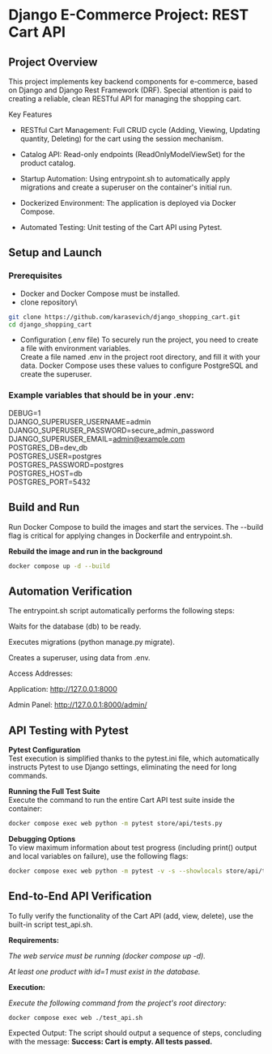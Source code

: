 # Django E-Commerce Project: REST Cart API
## Project Overview
This project implements key backend components for e-commerce, based on Django and Django Rest Framework (DRF). Special attention is paid to creating a reliable, clean RESTful API for managing the shopping cart.

Key Features
- RESTful Cart Management: Full CRUD cycle (Adding, Viewing, Updating quantity, Deleting) for the cart using the session mechanism.

- Catalog API: Read-only endpoints (ReadOnlyModelViewSet) for the product catalog.

- Startup Automation: Using entrypoint.sh to automatically apply migrations and create a superuser on the container's initial run.

- Dockerized Environment: The application is deployed via Docker Compose.

- Automated Testing: Unit testing of the Cart API using Pytest.

## Setup and Launch
### Prerequisites

- Docker and Docker Compose must be installed.
- clone repository\
```bash
git clone https://github.com/karasevich/django_shopping_cart.git
cd django_shopping_cart
```
- Configuration (.env file)
To securely run the project, you need to create a file with environment variables.\
Create a file named .env in the project root directory, and fill it with your data. Docker Compose uses these values to configure PostgreSQL and create the superuser.

### Example variables that should be in your .env:
DEBUG=1\
DJANGO_SUPERUSER_USERNAME=admin\
DJANGO_SUPERUSER_PASSWORD=secure_admin_password\
DJANGO_SUPERUSER_EMAIL=admin@example.com\
POSTGRES_DB=dev_db\
POSTGRES_USER=postgres\
POSTGRES_PASSWORD=postgres\
POSTGRES_HOST=db\
POSTGRES_PORT=5432

## Build and Run
Run Docker Compose to build the images and start the services. The --build flag is critical for applying changes in Dockerfile and entrypoint.sh.

**Rebuild the image and run in the background**
```bash
docker compose up -d --build
```
## Automation Verification
The entrypoint.sh script automatically performs the following steps:

Waits for the database (db) to be ready.

Executes migrations (python manage.py migrate).

Creates a superuser, using data from .env.

Access Addresses:

Application: http://127.0.0.1:8000

Admin Panel: http://127.0.0.1:8000/admin/

## API Testing with Pytest
**Pytest Configuration**\
Test execution is simplified thanks to the pytest.ini file, which automatically instructs Pytest to use Django settings, eliminating the need for long commands.

**Running the Full Test Suite**\
Execute the command to run the entire Cart API test suite inside the container:
```bash
docker compose exec web python -m pytest store/api/tests.py
```
**Debugging Options**\
To view maximum information about test progress (including print() output and local variables on failure), use the following flags:
```bash
docker compose exec web python -m pytest -v -s --showlocals store/api/tests.py
```

## End-to-End API Verification
To fully verify the functionality of the Cart API (add, view, delete), use the built-in script test_api.sh.

**Requirements:**

*The web service must be running (docker compose up -d).*

*At least one product with id=1 must exist in the database.*

**Execution:**

*Execute the following command from the project's root directory:*

```bash
docker compose exec web ./test_api.sh
```
Expected Output: The script should output a sequence of steps, concluding with the message: **Success: Cart is empty. All tests passed.**